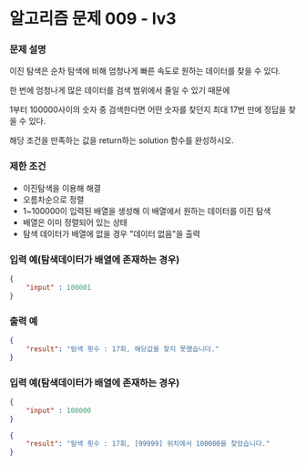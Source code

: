 # **알고리즘 문제 009 - lv3**

### **문제 설명**

이진 탐색은 순차 탐색에 비해 엄청나게 빠른 속도로 원하는 데이터를 찾을 수 있다.

한 번에 엄청나게 많은 데이터를 검색 범위에서 줄일 수 있기 때문에 

1부터 100000사이의 숫자 중 검색한다면 어떤 숫자를 찾던지 최대 17번 만에 정답을 찾을 수 있다.

해당 조건을 만족하는 값을 return하는 solution 함수를 완성하시오.

### **제한 조건**
- 이진탐색을 이용해 해결
- 오름차순으로 정렬
- 1~100000이 입력된 배열을 생성해 이 배열에서 원하는 데이터를 이진 탐색
- 배열은 이미 정렬되어 있는 상태
- 탐색 데이터가 배열에 없을 경우 "데이터 없음"을 출력


### **입력 예(탐색데이터가 배열에 존재하는 경우)**
```json
{
    "input" : 100001
}
```

### **출력 예**

```json
{
    "result": "탐색 횟수 : 17회, 해당값을 찾지 못했습니다."
}
```



### **입력 예(탐색데이터가 배열에 존재하는 경우)**
```json
{
    "input" : 100000
}
```


```json
{
    "result": "탐색 횟수 : 17회, [99999] 위치에서 100000을 찾았습니다."
}
```